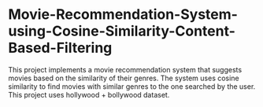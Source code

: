 # Movie-Recommendation-System-using-Cosine-Similarity-Content-Based-Filtering
This project implements a movie recommendation system that suggests movies based on the similarity of their genres. The system uses cosine similarity to find movies with similar genres to the one searched by the user.
This project uses hollywood + bollywood dataset.
